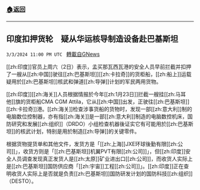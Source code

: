###  [:house:返回](README.md)
---


## 印度扣押货轮　疑从华运核导制造设备赴巴基斯坦
`3/3/2024 11:00 PM UTC ` [轉載自GNews](https://gnews.org/articles/2361631)

[[zh:印度]]官员上周六（2日）表示，孟买那瓦西瓦港的安全人员早前拦截并扣押了一艘从[[zh:中国]]驶往[[zh:巴基斯坦]][[zh:卡拉奇]]的货柜船，[[zh:船上]]运载疑用於[[zh:巴基斯坦]]核武和弹道[[zh:导弹]]计划的军民两用货物。

[[zh:印度]][[zh:海关]]人员根据情报於今年[[zh:1月23日]]拦截一艘挂[[zh:马耳他]]旗的货柜船CMA CGM Attila，它从[[zh:中国]]出发，正驶往[[zh:巴基斯坦]][[zh:卡拉奇]]港。[[zh:海关]]检查涉事货船的货物时，发现一部[[zh:意大利]]制的电脑数位控制器，亦有指[[zh:海关]]是一部[[zh:意大利]]制造的电脑数控机床，国防研究和发展[[zh:组织]]（DRDO）小组检查机器後证实它有可能用於[[zh:巴基斯坦]]的核武计划，特别是用於制造[[zh:导弹]]的关键零件。

根据货物提货单和其他文件，发货方是「[[zh:上海]]JXE环球後勤有限[[zh:公司]]」，收货方则是「[[zh:巴基斯坦]]机翼PVT有限[[zh:公司]]」，但[[zh:印度]]安全人员调查发现真正发货人是[[zh:太原]]矿业进出口[[zh:公司]]，而收货人实际上是[[zh:巴基斯坦]]国防供应商「[[zh:宇宙]]工程[[zh:公司]]」。[[zh:印度]]正在查明收货人实际上是否就是负责[[zh:巴基斯坦]]国防研发计划的国防科技[[zh:组织]]（DESTO）。
